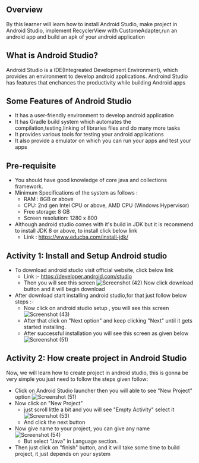 ## Overview
By this learner will learn how to install Android Studio, make project in Android Studio,  implement RecyclerView with CustomeAdapter,run an android app and build an apk of your android application

## What is Android Studio?
Android Studio is a IDE(Integreated Development Environment), which provides an environment to develop android applications. Androind Studio has features that enchances the productivity while building Android apps
## Some Features of Android Studio
  - It has a user-friendly environment to develop android application
  - It has Gradle build system which automates the compilation,testing,linking of libraries files and do many more tasks
  - It provides various tools for testing your android applications
  - It also provide a emulator on which you can run your apps and test your apps

## Pre-requisite
   - You should have good knowledge of core java and collections framework.
   - Minimum Specifications of the system as follows :
     - RAM : 8GB or above
     - CPU: 2nd gen Intel CPU or above, AMD CPU (Windows Hypervisor)
     - Free storage: 8 GB
     - Screen resolution: 1280 x 800
   - Although android studio comes with it's build in JDK but it is recommend to install JDK 8 or above, to install click below link
      - Link : https://www.educba.com/install-jdk/


## Activity 1: Install and Setup Android studio
- To download android studio visit official website, click below link
   - Link :- https://developer.android.com/studio
   - Then you will see this screen 
    ![Screenshot (42)](https://user-images.githubusercontent.com/72004239/208305090-c90c50d4-81ee-4a69-aa42-1f841ccf7816.png)
     Now click download button and it will begin download
 - After download start installing android studio,for that just follow below steps :-
   - Now click on android studio setup , you will see this screen
     ![Screenshot (43)](https://user-images.githubusercontent.com/72004239/208439572-908ddfcc-a514-46eb-99fa-f928f8905548.png)
   - After that click on "Next option" and keep clicking "Next" until it gets started installing.
   - After successful installation you will see this screen as given below
       ![Screenshot (51)](https://user-images.githubusercontent.com/72004239/208440250-dcbadbd5-8f2b-46f4-9f4c-67ab775c8657.png)

## Activity 2: How create project in Android Studio
Now, we will learn how to create project in android studio, this is gonna be very simple you just need to follow the steps given follow:
 - Click on Android Studio launcher then you will able to see 
 "New Project" option 
![Screenshot (51)](https://user-images.githubusercontent.com/72004239/208440250-dcbadbd5-8f2b-46f4-9f4c-67ab775c8657.png)
 - Now click on "New Project" 
   - just scroll little a bit and you will see "Empty Activity" select it
 ![Screenshot (53)](https://user-images.githubusercontent.com/72004239/208448273-b12fb4c1-7622-44b4-8c83-9e27001b7f04.png)
   - And click the next button
 - Now give name to your project, you can give any name
   ![Screenshot (54)](https://user-images.githubusercontent.com/72004239/208449719-c5c54bd9-79b7-4154-93c1-6df37c2bb3b8.png)
   - But select "Java" in Language section.
 - Then just click on "finish" button, and it will take some time to build project, it just depends on your system 
  
  
